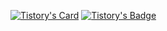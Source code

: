 [![Tistory's Card](https://github-readme-tistory-card.vercel.app/api/badge?name={winterx3}&postId={default}&theme={default})](https://winterx3.tistory.com/)
[![Tistory's Badge](https://github-readme-tistory-card.vercel.app/api/badge?name=winterx3&theme=default)](https://github.com/loosie/github-readme-tistory-card)
